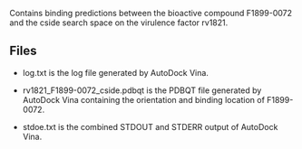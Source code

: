 Contains binding predictions between the bioactive compound F1899-0072 and the cside search space on the virulence factor rv1821.

## Files

- log.txt is the log file generated by AutoDock Vina.

- rv1821_F1899-0072_cside.pdbqt is the PDBQT file generated by AutoDock Vina containing the orientation and binding location of F1899-0072.

- stdoe.txt is the combined STDOUT and STDERR output of AutoDock Vina.

